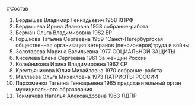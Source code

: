 #Состав
1. Бердышев Владимир Геннадьевич 1958 КПРФ
2. Бердышева Ирина Ивановна 1958 собрание-работа
3. Берман Ольга Владимировна 1982 ЕР
4. Горшкова Татьяна Сергеевна 1959 \"Санкт-Петербургская общественная организация ветеранов (пенсионеров)труда и войны
5. Золотарева Марина Васильевна 1977 СОЦИАЛЬНОЙ ЗАЩИТЫ
6. Киселева Елена Сергеевна 1961 За женщин России
7. Колейникова Ирина Владимировна 1962 СР
8. Крестьянинова Юлия Михайловна 1970 собрание-работа
9. Маллаева Ольга Михайловна 1973 ПАТРИОТЫ РОССИИ
10. Пархоменко Татьяна Геннадьевна 1965 представительный орган муниципального образования
11. Токмачева Наталья Александровна 1963 ЛДПР

